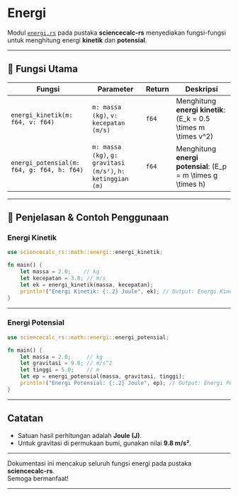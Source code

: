 # Energi

Modul [`energi.rs`](../src/fisika/energi.rs) pada pustaka **sciencecalc-rs** menyediakan fungsi-fungsi untuk menghitung energi **kinetik** dan **potensial**.

---

## 📍 Fungsi Utama

| Fungsi                              | Parameter                      | Return  | Deskripsi                                      |
|--------------------------------------|-------------------------------|---------|------------------------------------------------|
| `energi_kinetik(m: f64, v: f64)`    | `m: massa (kg)`, `v: kecepatan (m/s)` | `f64`   | Menghitung **energi kinetik**: \(E_k = 0.5 \times m \times v^2\) |
| `energi_potensial(m: f64, g: f64, h: f64)` | `m: massa (kg)`, `g: gravitasi (m/s²)`, `h: ketinggian (m)` | `f64` | Menghitung **energi potensial**: \(E_p = m \times g \times h\) |

---

## 📍 Penjelasan & Contoh Penggunaan

### Energi Kinetik

```rust
use sciencecalc_rs::math::energi::energi_kinetik;

fn main() {
    let massa = 2.0;    // kg
    let kecepatan = 3.0; // m/s
    let ek = energi_kinetik(massa, kecepatan);
    println!("Energi Kinetik: {:.2} Joule", ek); // Output: Energi Kinetik: 9.00 Joule
}
```

---

### Energi Potensial

```rust
use sciencecalc_rs::math::energi::energi_potensial;

fn main() {
    let massa = 2.0;     // kg
    let gravitasi = 9.8; // m/s^2
    let tinggi = 5.0;    // m
    let ep = energi_potensial(massa, gravitasi, tinggi);
    println!("Energi Potensial: {:.2} Joule", ep); // Output: Energi Potensial: 98.00 Joule
}
```

---

## Catatan

- Satuan hasil perhitungan adalah **Joule (J)**.
- Untuk gravitasi di permukaan bumi, gunakan nilai **9.8 m/s²**.

---

Dokumentasi ini mencakup seluruh fungsi energi pada pustaka **sciencecalc-rs**.  
Semoga bermanfaat!

---
